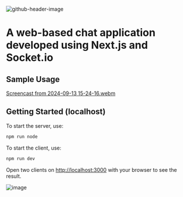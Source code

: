 ![github-header-image](https://github.com/user-attachments/assets/75408b0f-e0ce-49b1-a9a9-c7dcacad80da)
# A web-based chat application developed using Next.js and Socket.io 
## Sample Usage
[Screencast from 2024-09-13 15-24-16.webm](https://github.com/user-attachments/assets/8ae9ab2f-7f18-4fcb-8ae7-03d43a5590e0)
## Getting Started (localhost)

To start the server, use:

```bash
npm run node
```

To start the client, use:
```bash
npm run dev
```

Open two clients on [http://localhost:3000](http://localhost:3000) with your browser to see the result.

![image](https://github.com/user-attachments/assets/f6db8be3-75dc-4489-92dd-f7a49d56a15a)
